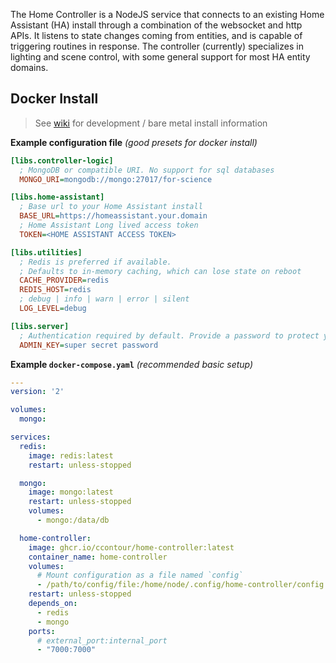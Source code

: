 The Home Controller is a NodeJS service that connects to an existing Home Assistant (HA) install through a combination of the websocket and http APIs.
It listens to state changes coming from entities, and is capable of triggering routines in response.
The controller (currently) specializes in lighting and scene control, with some general support for most HA entity domains.

## Docker Install

> See [wiki](https://github.com/ccontour/for-science/wiki) for development / bare metal install information

**Example configuration file** *(good presets for docker install)*

```ini
[libs.controller-logic]
  ; MongoDB or compatible URI. No support for sql databases
  MONGO_URI=mongodb://mongo:27017/for-science

[libs.home-assistant]
  ; Base url to your Home Assistant install
  BASE_URL=https://homeassistant.your.domain
  ; Home Assistant Long lived access token
  TOKEN=<HOME ASSISTANT ACCESS TOKEN>

[libs.utilities]
  ; Redis is preferred if available.
  ; Defaults to in-memory caching, which can lose state on reboot
  CACHE_PROVIDER=redis
  REDIS_HOST=redis
  ; debug | info | warn | error | silent
  LOG_LEVEL=debug

[libs.server]
  ; Authentication required by default. Provide a password to protect your stuff
  ADMIN_KEY=super secret password
```

**Example `docker-compose.yaml`** *(recommended basic setup)*

```yaml
---
version: '2'

volumes:
  mongo:

services:
  redis:
    image: redis:latest
    restart: unless-stopped

  mongo:
    image: mongo:latest
    restart: unless-stopped
    volumes:
      - mongo:/data/db

  home-controller:
    image: ghcr.io/ccontour/home-controller:latest
    container_name: home-controller
    volumes:
      # Mount configuration as a file named `config`
      - /path/to/config/file:/home/node/.config/home-controller/config
    restart: unless-stopped
    depends_on:
      - redis
      - mongo
    ports:
      # external_port:internal_port
      - "7000:7000"
```
